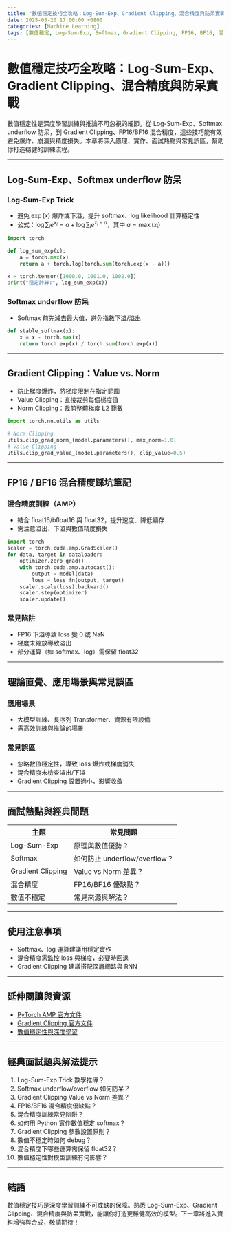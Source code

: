```yaml
---
title: "數值穩定技巧全攻略：Log-Sum-Exp、Gradient Clipping、混合精度與防呆實戰"
date: 2025-05-20 17:00:00 +0800
categories: [Machine Learning]
tags: [數值穩定, Log-Sum-Exp, Softmax, Gradient Clipping, FP16, BF16, 混合精度, Underflow, Overflow]
---
```


# 數值穩定技巧全攻略：Log-Sum-Exp、Gradient Clipping、混合精度與防呆實戰

數值穩定性是深度學習訓練與推論不可忽視的細節。從 Log-Sum-Exp、Softmax underflow 防呆，到 Gradient Clipping、FP16/BF16 混合精度，這些技巧能有效避免爆炸、崩潰與精度損失。本章將深入原理、實作、面試熱點與常見誤區，幫助你打造穩健的訓練流程。

---

## Log-Sum-Exp、Softmax underflow 防呆

### Log-Sum-Exp Trick

- 避免 $\exp(x)$ 爆炸或下溢，提升 softmax、log likelihood 計算穩定性
- 公式：$\log \sum_i e^{x_i} = a + \log \sum_i e^{x_i - a}$，其中 $a = \max(x_i)$

```python
import torch

def log_sum_exp(x):
    a = torch.max(x)
    return a + torch.log(torch.sum(torch.exp(x - a)))

x = torch.tensor([1000.0, 1001.0, 1002.0])
print("穩定計算:", log_sum_exp(x))
```

### Softmax underflow 防呆

- Softmax 前先減去最大值，避免指數下溢/溢出

```python
def stable_softmax(x):
    x = x - torch.max(x)
    return torch.exp(x) / torch.sum(torch.exp(x))
```

---

## Gradient Clipping：Value vs. Norm

- 防止梯度爆炸，將梯度限制在指定範圍
- Value Clipping：直接裁剪每個梯度值
- Norm Clipping：裁剪整體梯度 L2 範數

```python
import torch.nn.utils as utils

# Norm Clipping
utils.clip_grad_norm_(model.parameters(), max_norm=1.0)
# Value Clipping
utils.clip_grad_value_(model.parameters(), clip_value=0.5)
```

---

## FP16 / BF16 混合精度踩坑筆記

### 混合精度訓練（AMP）

- 結合 float16/bfloat16 與 float32，提升速度、降低顯存
- 需注意溢出、下溢與數值精度損失

```python
import torch
scaler = torch.cuda.amp.GradScaler()
for data, target in dataloader:
    optimizer.zero_grad()
    with torch.cuda.amp.autocast():
        output = model(data)
        loss = loss_fn(output, target)
    scaler.scale(loss).backward()
    scaler.step(optimizer)
    scaler.update()
```

### 常見陷阱

- FP16 下溢導致 loss 變 0 或 NaN
- 梯度未縮放導致溢出
- 部分運算（如 softmax、log）需保留 float32

---

## 理論直覺、應用場景與常見誤區

### 應用場景

- 大模型訓練、長序列 Transformer、資源有限設備
- 需高效訓練與推論的場景

### 常見誤區

- 忽略數值穩定性，導致 loss 爆炸或梯度消失
- 混合精度未檢查溢出/下溢
- Gradient Clipping 設置過小，影響收斂

---

## 面試熱點與經典問題

| 主題              | 常見問題                      |
| ----------------- | ----------------------------- |
| Log-Sum-Exp       | 原理與數值優勢？              |
| Softmax           | 如何防止 underflow/overflow？ |
| Gradient Clipping | Value vs Norm 差異？          |
| 混合精度          | FP16/BF16 優缺點？            |
| 數值不穩定        | 常見來源與解法？              |

---

## 使用注意事項

* Softmax、log 運算建議用穩定實作
* 混合精度需監控 loss 與梯度，必要時回退
* Gradient Clipping 建議搭配深層網路與 RNN

---

## 延伸閱讀與資源

* [PyTorch AMP 官方文件](https://pytorch.org/docs/stable/amp.html)
* [Gradient Clipping 官方文件](https://pytorch.org/docs/stable/generated/torch.nn.utils.clip_grad_norm_.html)
* [數值穩定性與深度學習](https://www.deeplearningbook.org/contents/numerical.html)

---

## 經典面試題與解法提示

1. Log-Sum-Exp Trick 數學推導？
2. Softmax underflow/overflow 如何防呆？
3. Gradient Clipping Value vs Norm 差異？
4. FP16/BF16 混合精度優缺點？
5. 混合精度訓練常見陷阱？
6. 如何用 Python 實作數值穩定 softmax？
7. Gradient Clipping 參數設置原則？
8. 數值不穩定時如何 debug？
9. 混合精度下哪些運算需保留 float32？
10. 數值穩定性對模型訓練有何影響？

---

## 結語

數值穩定技巧是深度學習訓練不可或缺的保障。熟悉 Log-Sum-Exp、Gradient Clipping、混合精度與防呆實戰，能讓你打造更穩健高效的模型。下一章將進入資料增強與合成，敬請期待！
